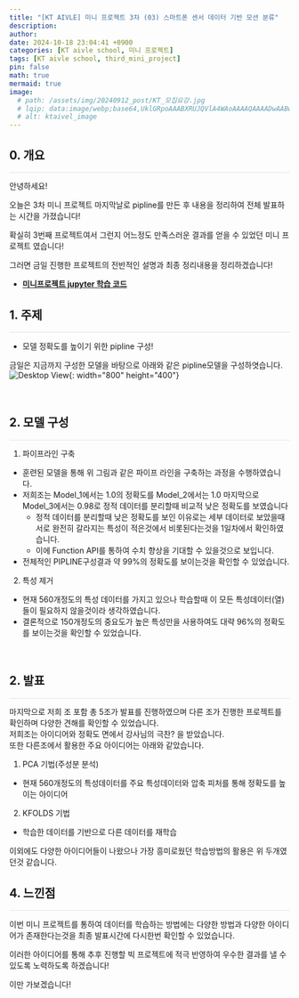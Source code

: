 ```yaml
---
title: "[KT AIVLE] 미니 프로젝트 3차 (03) 스마트폰 센서 데이터 기반 모션 분류"
description: 
author:
date: 2024-10-18 23:04:41 +0900
categories: [KT aivle school, 미니 프로젝트]
tags: [KT aivle school, third_mini_project]
pin: false
math: true
mermaid: true
image:
  # path: /assets/img/20240912_post/KT_모집요강.jpg
  # lqip: data:image/webp;base64,UklGRpoAAABXRUJQVlA4WAoAAAAQAAAADwAABwAAQUxQSDIAAAARL0AmbZurmr57yyIiqE8oiG0bejIYEQTgqiDA9vqnsUSI6H+oAERp2HZ65qP/VIAWAFZQOCBCAAAA8AEAnQEqEAAIAAVAfCWkAALp8sF8rgRgAP7o9FDvMCkMde9PK7euH5M1m6VWoDXf2FkP3BqV0ZYbO6NA/VFIAAAA
  # alt: ktaivel_image
---
```


## **0. 개요**
<hr style="height: 0.5px; background-color: rgba(0, 0, 0, .1); border: none;" /> 
안녕하세요!  

오늘은 3차 미니 프로젝트 마지막날로 pipline를 만든 후 내용을 정리하여 전체 발표하는 시간을 가졌습니다!  

확실히 3번째 프로젝트여서 그런지 어느정도 만족스러운 결과를 얻을 수 있었던 미니 프로젝트 였습니다!  

그러면 금일 진행한 프로젝트의 전반적인 설명과 최종 정리내용을 정리하겠습니다!  

- [**미니프로젝트 jupyter 학습 코드**](https://github.com/Lucky-SeoYounghyun/kt_aivle/tree/main/mini_project_03)

## **1. 주제**
<hr style="height: 0.5px; background-color: rgba(0, 0, 0, .1); border: none;" /> 

- 모델 정확도를 높이기 위한 pipline 구성!

금일은 지금까지 구성한 모델을 바탕으로 아래와 같은 pipline모델을 구성하엿습니다.  
![Desktop View](/assets/img/202410158_post/pipline.JPG){: width="800" height="400"}

<br>

## **2. 모델 구성**
<hr style="height: 0.5px; background-color: rgba(0, 0, 0, .1); border: none;" /> 

1. 파이프라인 구축
- 훈련된 모델을 통해 위 그림과 같은 파이프 라인을 구축하는 과정을 수행하였습니다.
- 저희조는 Model_1에서는 1.0의 정확도를 Model_2에서는 1.0 마지막으로 Model_3에서는 0.98로 정적 데이터를 분리할때 비교적 낮은 정확도를 보였습니다
  - 정적 데이터를 분리할때 낮은 정확도를 보인 이유로는 세부 데이터로 보았을때서로 완전히 갈라지는 특성이 적은것에서 비롯된다는것을 1일차에서 확인하였습니다.
  - 이에 Function API를 통하여 수치 향상을 기대할 수 있을것으로 보입니다.
- 전체적인 PIPLINE구성결과 약 99%의 정확도를 보이는것을 확인할 수 있었습니다.  

2. 특성 제거
- 현재 560개정도의 특성 데이터를 가지고 있으나 학습할때 이 모든 특성데이터(열)들이 필요하지 않을것이라 생각하였습니다.  
- 결론적으로 150개정도의 중요도가 높은 특성만을 사용하여도 대략 96%의 정확도를 보이는것을 확인할 수 있었습니다.  

<br>

## **2. 발표**
<hr style="height: 0.5px; background-color: rgba(0, 0, 0, .1); border: none;" /> 

마지막으로 저희 조 포함 총 5조가 발표를 진행하였으며 다른 조가 진행한 프로젝트를 확인하며 다양한 견해를 확인할 수 있었습니다.  
저희조는 아이디어와 정확도 면에서 강사님의 극찬? 을 받았습니다.  
또한 다른조에서 활용한 주요 아이디어는 아래와 같았습니다.  
1. PCA 기법(주성분 분석)
  - 현재 560개정도의 특성데이터를 주요 특성데이터와 압축 피처를 통해 정확도를 높이는 아이디어

2. KFOLDS 기법
  - 학습한 데이터를 기반으로 다른 데이터를 재학습

이외에도 다양한 아이디어들이 나왔으나 가장 흥미로웠던 학습방법의 활용은 위 두개였던것 같습니다.  

## **4. 느낀점**
<hr style="height: 0.5px; background-color: rgba(0, 0, 0, .1); border: none;" /> 
이번 미니 프로젝트를 통하여 데이터를 학습하는 방법에는 다양한 방법과 다양한 아이디어가 존재한다는것을 최종 발표시간에 다시한번 확인할 수 있었습니다.  

이러한 아이디어를 통해 추후 진행할 빅 프로젝트에 적극 반영하여 우수한 결과를 낼 수 있도록 노력하도록 하겠습니다!  

이만 가보겠습니다!
